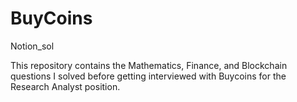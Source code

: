 # BuyCoins
Notion_sol


This repository contains the Mathematics, Finance, and Blockchain questions I solved before getting interviewed with Buycoins for the Research Analyst position.
